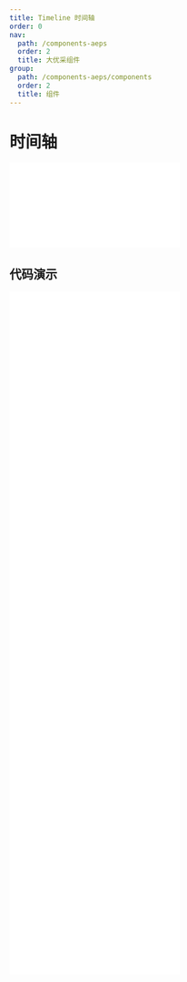 ```yaml
---
title: Timeline 时间轴
order: 0
nav:
  path: /components-aeps
  order: 2
  title: 大优采组件
group:
  path: /components-aeps/components
  order: 2
  title: 组件
---
```


# 时间轴

<div>
<embed src="@docs-common/timeline/index.md"></embed>
</div>
        
## 代码演示

<Row gutter=8>

  <Col span=12>
    
  <div class="code-box"><embed src="@abiz-rc-aeps/timeline/demo/basic-timeline-aeps.md"></embed></div>
          
  <div class="code-box"><embed src="@abiz-rc-aeps/timeline/demo/pending-timeline-aeps.md"></embed></div>
          
  <div class="code-box"><embed src="@abiz-rc-aeps/timeline/demo/custom-timeline-aeps.md"></embed></div>
          
  <div class="code-box"><embed src="@abiz-rc-aeps/timeline/demo/label-timeline-aeps.md"></embed></div>
          
  </Col>
          
  <Col span=12>
    
  <div class="code-box"><embed src="@abiz-rc-aeps/timeline/demo/color-timeline-aeps.md"></embed></div>
          
  <div class="code-box"><embed src="@abiz-rc-aeps/timeline/demo/alternate-timeline-aeps.md"></embed></div>
          
  <div class="code-box"><embed src="@abiz-rc-aeps/timeline/demo/right-timeline-aeps.md"></embed></div>
          
  </Col>
          
</Row>
        
<div><embed src="@docs-common/timeline/index-api.md"></embed><div>
